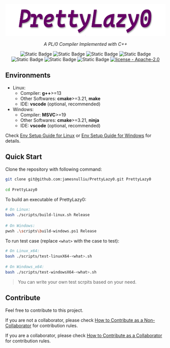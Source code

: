 <div align="center">

  <img src="./docs/imgs/PrettyLazy0-logo.png" height=100px></img>
  
  <em>A PL/0 Compiler Implemented with C++</em>

  ![Static Badge](https://img.shields.io/badge/PL%2F0-purple?style=plastic&link=https%3A%2F%2Fgithub.com%2Fjamesnulliu%2FPrettyLazy0%2Fblob%2Fmain%2FLICENSE) ![Static Badge](https://img.shields.io/badge/C%2B%2B-20%7C23-blue?style=plastic) ![Static Badge](https://img.shields.io/badge/g%2B%2B-13-blue?style=plastic) ![Static Badge](https://img.shields.io/badge/msvc-19-blue?style=plastic) ![Static Badge](https://img.shields.io/badge/cmake-navy?style=plastic&link=https%3A%2F%2Fgithub.com%2Fjamesnulliu%2FPrettyLazy0%2Fblob%2Fmain%2FLICENSE) ![Static Badge](https://img.shields.io/badge/make-navy?style=plastic&link=https%3A%2F%2Fgithub.com%2Fjamesnulliu%2FPrettyLazy0%2Fblob%2Fmain%2FLICENSE) ![Static Badge](https://img.shields.io/badge/ninja-navy?style=plastic&link=https%3A%2F%2Fgithub.com%2Fjamesnulliu%2FPrettyLazy0%2Fblob%2Fmain%2FLICENSE) [![license - Apache-2.0](https://img.shields.io/badge/license-Apache--2.0-darkgreen?style=plastic)](https://github.com/jamesnulliu/PrettyLazy0/blob/main/LICENSE)

</div>


## Environments
- Linux:
    - Compiler: **g++**>=13
    - Other Softwares: **cmake**>=3.21, **make**
    - IDE: **vscode** (optional, recommended)
- Windows:
    - Compiler: **MSVC**>=19
    - Other Softwares: **cmake**>=3.21, **ninja**
    - IDE: **vscode** (optional, recommended)

Check [Env Setup Guide for Linux](./docs/Env_Setup_Guide_for_Linux.md) or [Env Setup Guide for Windows](./docs/Env_Setup_Guide_for_Windows.md) for details.

## Quick Start

Clone the repository with following command:

```bash
git clone git@github.com:jamesnulliu/PrettyLazy0.git PrettyLazy0

cd PrettyLazy0
```

To build an executable of PrettyLazy0:

```bash
# On Linux:
bash ./scripts/build-linux.sh Release

# On Windows:
pwsh .\scripts\build-windows.ps1 Release
```

To run test case (replace `<what>` with the case to test):

```bash
# On Linux_x64:
bash ./scripts/test-linuxX64-<what>.sh

# On Windows_x64:
bash ./scripts/test-windowsX64-<what>.sh
```

> You can write your own test scrpits based on your need.

## Contribute

Feel free to contribute to this project.

If you are not a collaborator, please check [How to Contribute as a Non-Collaborator](./docs/How_to_Contribute_as_a_Non-Collaborator.md) for contribution rules.

If you are a collaborator, please check [How to Contribute as a Collaborator](./docs/How_to_Contribute_as_a_Collaborator.md) for contribution rules.
